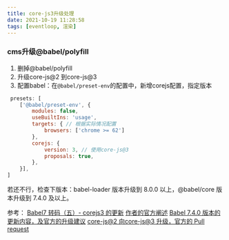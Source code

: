 ```yaml
---
title: core-js3升级处理
date: 2021-10-19 11:28:58
tags: [eventloop, 渲染]
---
```


### cms升级@babel/polyfill
1. 删掉@babel/polyfill
2. 升级core-js@2 到core-js@3
3. 配置babel：在`@babel/preset-env`的配置中，新增corejs配置，指定版本
``` js
 presets: [
    ['@babel/preset-env', {
        modules: false,
        useBuiltIns: 'usage',
        targets: { // 根据实际情况配置
            browsers: ['chrome >= 62']
        },
        corejs: {
            version: 3, // 使用core-js@3
            proposals: true,
        },
    }],
]
```
若还不行，检查下版本：babel-loader 版本升级到 8.0.0 以上，@babel/core 版本升级到 7.4.0 及以上。

参考：
[Babel7 转码（五）- corejs3 的更新](https://segmentfault.com/a/1190000020237817)
[作者的官方阐述](https://github.com/zloirock/core-js/blob/master/docs/2019-03-19-core-js-3-babel-and-a-look-into-the-future.md)
[Babel 7.4.0 版本的更新内容，及官方的升级建议](https://babeljs.io/blog/2019/03/19/7.4.0)
[core-js@2 向core-js@3 升级，官方的 Pull request](https://github.com/babel/babel/pull/7646)
